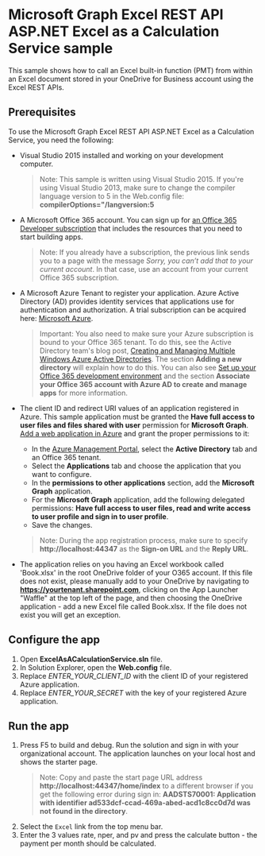 # Microsoft Graph Excel REST API ASP.NET Excel as a Calculation Service sample

This sample shows how to call an Excel built-in function (PMT) from within an Excel document stored in your OneDrive for Business account using the Excel REST APIs.

## Prerequisites

To use the Microsoft Graph Excel REST API ASP.NET Excel as a Calculation Service, you need the following:
* Visual Studio 2015 installed and working on your development computer. 

     > Note: This sample is written using Visual Studio 2015. If you're using Visual Studio 2013, make sure to change the compiler language version to 5 in the Web.config file:  **compilerOptions="/langversion:5**
* A Microsoft Office 365 account. You can sign up for [an Office 365 Developer subscription](https://aka.ms/devprogramsignup) that includes the resources that you need to start building apps.

     > Note: If you already have a subscription, the previous link sends you to a page with the message *Sorry, you can’t add that to your current account*. In that case, use an account from your current Office 365 subscription.
* A Microsoft Azure Tenant to register your application. Azure Active Directory (AD) provides identity services that applications use for authentication and authorization. A trial subscription can be acquired here: [Microsoft Azure](https://account.windowsazure.com/SignUp).

     > Important: You also need to make sure your Azure subscription is bound to your Office 365 tenant. To do this, see the Active Directory team's blog post, [Creating and Managing Multiple Windows Azure Active Directories](http://blogs.technet.com/b/ad/archive/2013/11/08/creating-and-managing-multiple-windows-azure-active-directories.aspx). The section **Adding a new directory** will explain how to do this. You can also see [Set up your Office 365 development environment](https://msdn.microsoft.com/office/office365/howto/setup-development-environment#bk_CreateAzureSubscription) and the section **Associate your Office 365 account with Azure AD to create and manage apps** for more information.
* The client ID and redirect URI values of an application registered in Azure. This sample application must be granted the **Have full access to user files and files shared with user** permission for **Microsoft Graph**. [Add a web application in Azure](https://msdn.microsoft.com/office/office365/HowTo/add-common-consent-manually#bk_RegisterWebApp) and grant the proper permissions to it:
	* In the [Azure Management Portal](https://manage.windowsazure.com/), select the **Active Directory** tab and an Office 365 tenant.
	* Select the **Applications** tab and choose the application that you want to configure.
	* In the **permissions to other applications** section, add the **Microsoft Graph** application.
	* For the **Microsoft Graph** application, add the following delegated permissions: **Have full access to user files, read and write access to user profile and sign in to user profile**.
	* Save the changes.

     > Note: During the app registration process, make sure to specify **http://localhost:44347** as the **Sign-on URL** and the **Reply URL**.  
* The application relies on you having an Excel workbook called 'Book.xlsx' in the root OneDrive folder of your O365 account. If this file does not exist, please manually add to your OneDrive by navigating to **https://yourtenant.sharepoint.com**, clicking on the App Launcher "Waffle" at the top left of the page, and then choosing the OneDrive application - add a new Excel file called Book.xlsx. If the file does not exist you will get an exception.

## Configure the app
1. Open **ExcelAsACalculationService.sln** file. 
2. In Solution Explorer, open the **Web.config** file. 
3. Replace *ENTER_YOUR_CLIENT_ID* with the client ID of your registered Azure application.
4. Replace *ENTER_YOUR_SECRET* with the key of your registered Azure application.

## Run the app
1. Press F5 to build and debug. Run the solution and sign in with your organizational account. The application launches on your local host and shows the starter page. 
     > Note: Copy and paste the start page URL address **http://localhost:44347/home/index** to a different browser if you get the following error during sign in: **AADSTS70001: Application with identifier ad533dcf-ccad-469a-abed-acd1c8cc0d7d was not found in the directory**.
2. Select the `Excel` link from the top menu bar.
3. Enter the 3 values rate, nper, and pv and press the calculate button - the payment per month should be calculated. 


